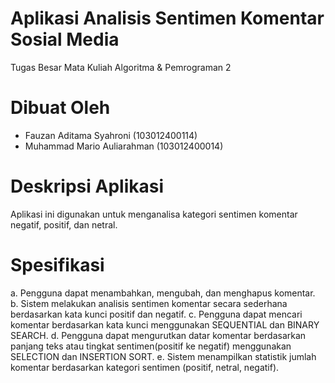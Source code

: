 ﻿# Aplikasi Analisis Sentimen Komentar Sosial Media
Tugas Besar Mata Kuliah Algoritma & Pemrograman 2

# Dibuat Oleh
- Fauzan Aditama Syahroni (103012400114)
- Muhammad Mario Auliarahman (103012400014)

# Deskripsi Aplikasi
Aplikasi ini digunakan untuk menganalisa kategori sentimen komentar negatif, positif, dan netral.

# Spesifikasi
a. Pengguna dapat menambahkan, mengubah, dan menghapus komentar.
b. Sistem melakukan analisis sentimen komentar secara sederhana berdasarkan kata kunci positif dan negatif.
c. Pengguna dapat mencari komentar berdasarkan kata kunci menggunakan SEQUENTIAL dan BINARY SEARCH.
d. Pengguna dapat mengurutkan datar komentar berdasarkan panjang teks atau tingkat sentimen(positif ke negatif) menggunakan SELECTION dan INSERTION SORT.
e. Sistem menampilkan statistik jumlah komentar berdasarkan kategori sentimen (positif, netral, negatif). 

